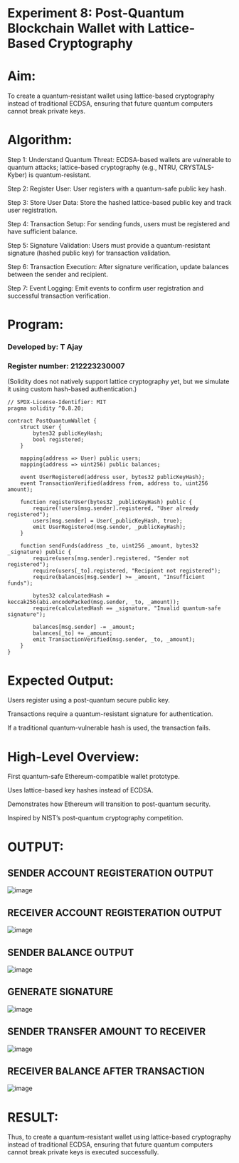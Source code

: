 # Experiment 8: Post-Quantum Blockchain Wallet with Lattice-Based Cryptography

# Aim:

To create a quantum-resistant wallet using lattice-based cryptography instead of traditional ECDSA, ensuring that future quantum computers cannot break private keys.

# Algorithm:

Step 1: Understand Quantum Threat: ECDSA-based wallets are vulnerable to quantum attacks; lattice-based cryptography (e.g., NTRU, CRYSTALS-Kyber) is quantum-resistant.

Step 2: Register User: User registers with a quantum-safe public key hash.

Step 3: Store User Data: Store the hashed lattice-based public key and track user registration.

Step 4: Transaction Setup: For sending funds, users must be registered and have sufficient balance.

Step 5: Signature Validation: Users must provide a quantum-resistant signature (hashed public key) for transaction validation.

Step 6: Transaction Execution: After signature verification, update balances between the sender and recipient.

Step 7: Event Logging: Emit events to confirm user registration and successful transaction verification.


# Program:

### Developed by: T Ajay
### Register number: 212223230007

(Solidity does not natively support lattice cryptography yet, but we simulate it using custom hash-based authentication.)
```
// SPDX-License-Identifier: MIT
pragma solidity ^0.8.20;

contract PostQuantumWallet {
    struct User {
        bytes32 publicKeyHash;
        bool registered;
    }

    mapping(address => User) public users;
    mapping(address => uint256) public balances;

    event UserRegistered(address user, bytes32 publicKeyHash);
    event TransactionVerified(address from, address to, uint256 amount);

    function registerUser(bytes32 _publicKeyHash) public {
        require(!users[msg.sender].registered, "User already registered");
        users[msg.sender] = User(_publicKeyHash, true);
        emit UserRegistered(msg.sender, _publicKeyHash);
    }

    function sendFunds(address _to, uint256 _amount, bytes32 _signature) public {
        require(users[msg.sender].registered, "Sender not registered");
        require(users[_to].registered, "Recipient not registered");
        require(balances[msg.sender] >= _amount, "Insufficient funds");

        bytes32 calculatedHash = keccak256(abi.encodePacked(msg.sender, _to, _amount));
        require(calculatedHash == _signature, "Invalid quantum-safe signature");

        balances[msg.sender] -= _amount;
        balances[_to] += _amount;
        emit TransactionVerified(msg.sender, _to, _amount);
    }
}
```

# Expected Output:

Users register using a post-quantum secure public key.


Transactions require a quantum-resistant signature for authentication.


If a traditional quantum-vulnerable hash is used, the transaction fails.


# High-Level Overview:

First quantum-safe Ethereum-compatible wallet prototype.


Uses lattice-based key hashes instead of ECDSA.


Demonstrates how Ethereum will transition to post-quantum security.


Inspired by NIST’s post-quantum cryptography competition.

# OUTPUT:

## SENDER ACCOUNT REGISTERATION OUTPUT
![image](https://github.com/user-attachments/assets/06dba476-edee-4b19-86ec-62262af9e519)

## RECEIVER ACCOUNT REGISTERATION OUTPUT
![image](https://github.com/user-attachments/assets/98aa3fa2-96fb-4b92-96c0-9cb11cc1c2ed)

## SENDER BALANCE OUTPUT
![image](https://github.com/user-attachments/assets/e01a8c02-c3a4-4acd-94f7-539d09b6bef0)
## GENERATE SIGNATURE
![image](https://github.com/user-attachments/assets/d0c0193a-ca46-4f72-97ee-87f5fd972497)
## SENDER TRANSFER AMOUNT TO RECEIVER
![image](https://github.com/user-attachments/assets/ec1ed65a-c7f8-4c10-bfeb-48de9110ffb2)

## RECEIVER BALANCE AFTER TRANSACTION
![image](https://github.com/user-attachments/assets/201cfe52-e738-4994-aab3-9466523f8a74)

# RESULT: 

Thus, to create a quantum-resistant wallet using lattice-based cryptography instead of traditional ECDSA, ensuring that future quantum computers cannot break private keys is executed successfully.

